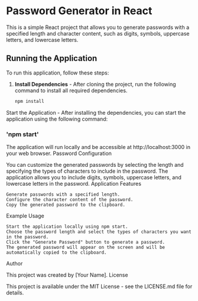 # Password Generator in React

This is a simple React project that allows you to generate passwords with a specified length and character content, such as digits, symbols, uppercase letters, and lowercase letters.

## Running the Application

To run this application, follow these steps:

1. **Install Dependencies** - After cloning the project, run the following command to install all required dependencies.

   ```bash
   npm install
Start the Application - After installing the dependencies, you can start the application using the following command:
### 'npm start'
The application will run locally and be accessible at http://localhost:3000 in your web browser.
Password Configuration

You can customize the generated passwords by selecting the length and specifying the types of characters to include in the password. The application allows you to include digits, symbols, uppercase letters, and lowercase letters in the password.
Application Features

    Generate passwords with a specified length.
    Configure the character content of the password.
    Copy the generated password to the clipboard.

Example Usage

    Start the application locally using npm start.
    Choose the password length and select the types of characters you want in the password.
    Click the "Generate Password" button to generate a password.
    The generated password will appear on the screen and will be automatically copied to the clipboard.

Author

This project was created by [Your Name].
License

This project is available under the MIT License - see the LICENSE.md file for details.
